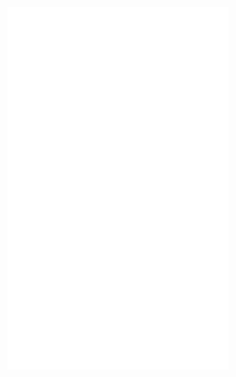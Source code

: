 


<!---
lefth-nd/lefth-nd is a ✨ special ✨ repository because its `README.md` (this file) appears on your GitHub profile.
You can click the Preview link to take a look at your changes.


<img align="left" src="https://user-images.githubusercontent.com/74050386/196161416-1af32d2a-8204-4892-a8a4-0fba5bb1868e.gif" />

<div>
<ul>
<li> 👋 Hi, I’m @lefth-nd</li>
<li> 👀 I’m interested in computers</li>
<li> 🌱 I’m currently learning comp sci</li>
<li> 💞️ I’m looking to collaborate on web based systems</li>
<li> 📫 How to reach me - the internet</li></ul>
</div>
--->
<img align="right" src="/github-metrics.svg" alt="Metrics" width="400"/>

